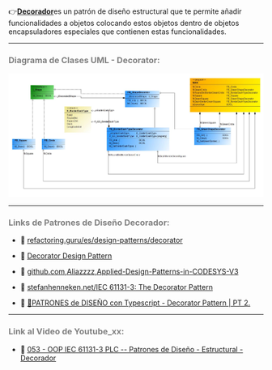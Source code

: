 👉[**Decorador**](https://refactoring.guru/es/design-patterns/decorator)es un patrón de diseño estructural que te permite añadir funcionalidades a objetos colocando estos objetos dentro de objetos encapsuladores especiales que contienen estas funcionalidades.
***
### <span style="color:grey">Diagrama de Clases UML - Decorator:</span>

![Design_Pattern_Structural_Decorator](../../imagenes/Design_Pattern_Structural_Decorator.JPG)
***
### <span style="color:grey">Links de Patrones de Diseño Decorador:</span>

- 🔗 [refactoring.guru/es/design-patterns/decorator](https://refactoring.guru/es/design-patterns/decorator)

- 🔗 [Decorator Design Pattern](https://www.twincontrols.com/community/twincat-knowledgebase/decorator-design-pattern/#post-655)

- 🔗 [github.com,Aliazzzz,Applied-Design-Patterns-in-CODESYS-V3](https://github.com/Aliazzzz/Applied-Design-Patterns-in-CODESYS-V3)

- 🔗 [stefanhenneken.net/IEC 61131-3: The Decorator Pattern](https://stefanhenneken.net/2019/02/16/iec-61131-3-the-decorator-pattern/)

- 🔗 [🤩PATRONES de DISEÑO con Typescript - Decorator Pattern | PT 2.](https://www.youtube.com/watch?v=6FfqopVI9bo)
***
### <span style="color:grey">Link al Video de Youtube_xx:</span>
- 🔗 [053 - OOP IEC 61131-3 PLC -- Patrones de Diseño - Estructural - Decorador]()
